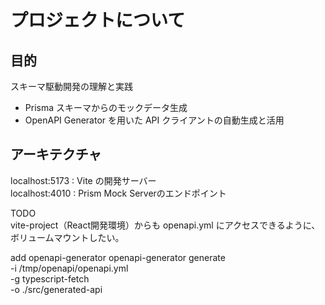 # プロジェクトについて

## 目的 
スキーマ駆動開発の理解と実践

- Prisma スキーマからのモックデータ生成
- OpenAPI Generator を用いた API クライアントの自動生成と活用


## アーキテクチャ

localhost:5173 : Vite の開発サーバー  
localhost:4010 : Prism Mock Serverのエンドポイント  


TODO  
vite-project（React開発環境）からも openapi.yml にアクセスできるように、ボリュームマウントしたい。

add openapi-generator
openapi-generator generate \
  -i /tmp/openapi/openapi.yml \
  -g typescript-fetch \
  -o ./src/generated-api